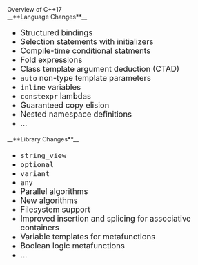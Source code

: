 <div class="slide-title">Overview of C++17</div>

<div class="left">
__**Language Changes**__

<ul style="font-size: 18px;">
<li>Structured bindings</li>                                                                     <!-- `auto [a, b, c] = S` -->
<li>Selection statements with initializers</li>                                                  <!-- `if`/`switch (`<i><code>init</code></i>`;` <i><code>cond</code></i>`)`) -->
<li>Compile-time conditional statments</li>                                                      <!-- `if constexpr` -->
<li>Fold expressions</li>                                                                        <!-- `(args + ...)` -->
<li>Class template argument deduction (CTAD)</li>                                                     <!-- ??? -->
<li><code style="font-size: 16px;">auto</code> non-type template parameters</li>                 <!-- `template <auto N>` -->
<li><code style="font-size: 16px;">inline</code> variables</li>                                  <!-- ??? -->
<li><code style="font-size: 16px;">constexpr</code> lambdas</li>                                 <!-- ??? -->
<!-- <li>Lambda capture of `*this` by value</li>                                                      <!-- ??? -->
<!-- <li>Unary <code style="font-size: 16px;">static_assert</code></li>                               <!-- `static_assert(`<i><code>expr</code></i>`)` -->
<li>Guaranteed copy elision</li>                                                                 <!-- ??? -->
<li>Nested namespace definitions</li>                                                            <!-- `namespace A::B::C {}` -->
<!-- <li>Preprocessor predicate for header testing</li>                                               <!-- <span class="hljs-override hljs-meta">__has_include</span> -->
<!-- <li>Attributes to control (some) warnings</li>                                                   <!-- `[[fallthrough]]`, `[[nodiscard]]` and `[[maybe_unused]]` -->
<li>...</li>
</ul>
</div>

<div class="right">
__**Library Changes**__

<ul style="font-size: 18px;">
<li><code style="font-size: 16px;">string_view</code></li>                                       <!-- ??? -->
<li><code style="font-size: 16px;">optional</code></li>                                          <!-- ??? -->
<li><code style="font-size: 16px;">variant</code></li>                                           <!-- ??? -->
<li><code style="font-size: 16px;">any</code></li>                                               <!-- ??? --> 
<li>Parallel algorithms</li>                                                                     <!-- ??? -->
<li>New algorithms</li>                                                                          <!-- `search`, `sample`, `clamp`  -->
<li>Filesystem support</li>                                                                      <!-- ??? -->
<!-- <li>Polymorphic allocators and memory resources</li>                                             <!-- ??? --> 
<!-- <li>Aligned <code style="font-size: 16px;">new</code></li>                                       <!-- ??? -->
<li>Improved insertion and splicing for associative containers</li>                              <!-- ??? -->
<!-- <li>Math special functions</li>                                                                  <!-- ??? -->
<!-- <li>`Callable` invocation facilities</li>                                                        <!-- `invoke`, `apply` and `is_callable<>` -->
<li>Variable templates for metafunctions</li>                                                    <!-- `*_v<>` -->
<li>Boolean logic metafunctions</li>                                                             <!-- `conjunction<>`, `disjunction<>` and `negation<>` -->
<li>...</li>
</ul>
</div>
